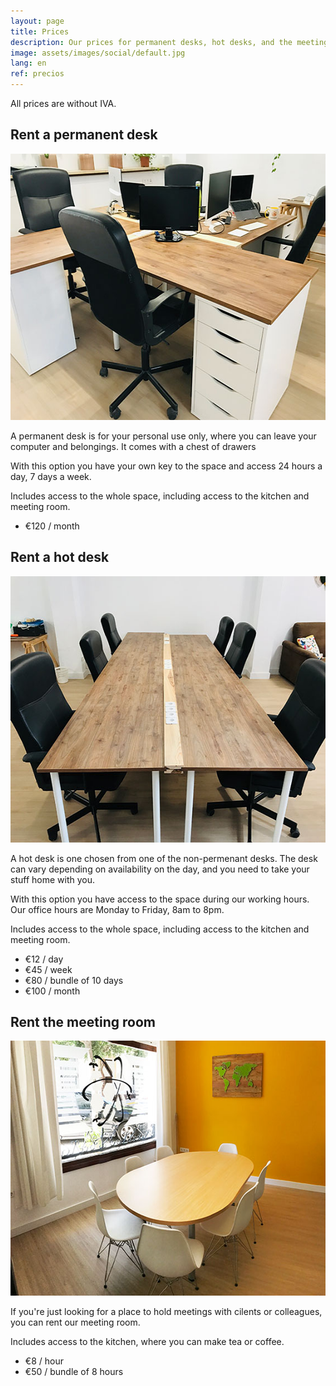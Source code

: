 ```yaml
---
layout: page
title: Prices
description: Our prices for permanent desks, hot desks, and the meeting room.
image: assets/images/social/default.jpg
lang: en
ref: precios
---
```


<p class="iva-noticia">All prices are without IVA.</p>

<div class="servicio escritorio-fijo">
  <div>
    <h2>Rent a permanent desk</h2>
    <img
      src="/assets/images/escritorio-fijo.jpg"
      srcset="/assets/images/escritorio-fijo@2x.jpg 2x"
      alt="Permanent desk"
      height="426"
      width="568"
      loading="lazy"
    />
    <p>
      A permanent desk is for your personal use only, where you can leave your computer and belongings. It comes with a chest of drawers
    </p>
    <p>With this option you have your own key to the space and access 24 hours a day, 7 days a week.</p>
    <p class="servicio-incluye">
      Includes access to the whole space, including access to the kitchen and meeting room.
    </p>
    <ul>
      <li>€120 / month</li>
    </ul>
  </div>
</div>

<div class="servicio hot-desk">
  <div>
    <h2>Rent a hot desk</h2>
    <img
      src="/assets/images/hot-desks.jpg"
      srcset="/assets/images/hot-desks@2x.jpg 2x"
      alt="Hot desks"
      height="426"
      width="568"
      loading="lazy"
    />
    <p>
      A hot desk is one chosen from one of the non-permenant desks. The desk can vary depending on availability on the day, and you need to take your stuff home with you.
    </p>
    <p>
      With this option you have access to the space during our working hours. Our office hours are Monday to Friday, 8am to 8pm.
    </p>
    <p class="servicio-incluye">
      Includes access to the whole space, including access to the kitchen and meeting room.
    </p>
    <ul>
      <li>€12 / day</li>
      <li>€45 / week</li>
      <li>€80 / bundle of 10 days</li>
      <li>€100 / month</li>
    </ul>
  </div>
</div>

<div class="servicio sala-de-reuniones">
  <div>
    <h2>Rent the meeting room</h2>
    <img
      src="/assets/images/sala-de-reuniones.jpg"
      srcset="/assets/images/sala-de-reuniones@2x.jpg 2x"
      alt="Meeting room"
      height="408"
      width="568"
      loading="lazy"
    />
    <p>
      If you're just looking for a place to hold meetings with cilents or colleagues, you can rent our meeting room.
    </p>
    <p class="servicio-incluye">Includes access to the kitchen, where you can make tea or coffee.</p>
    <ul>
      <li>€8 / hour</li>
      <li>€50 / bundle of 8 hours</li>
    </ul>
  </div>
</div>
